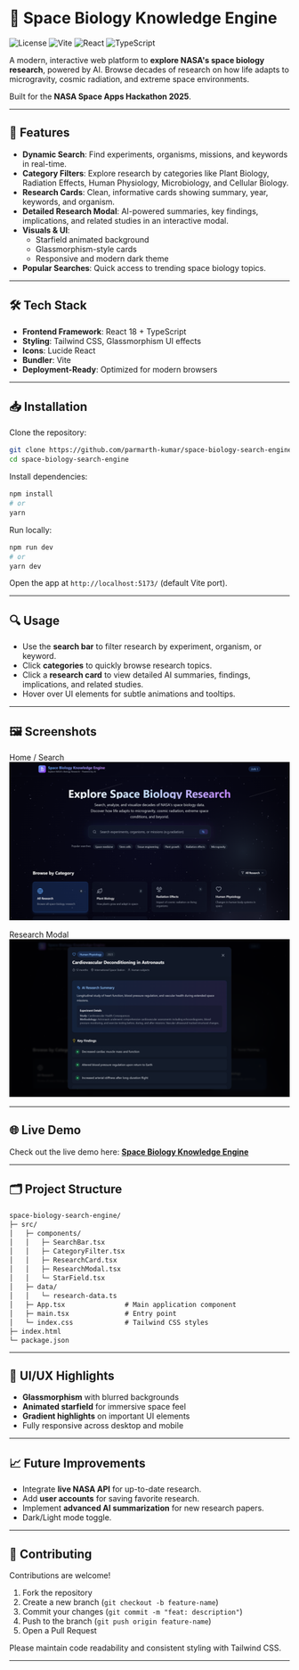 # 🚀 Space Biology Knowledge Engine

![License](https://img.shields.io/badge/license-MIT-blue)
![Vite](https://img.shields.io/badge/bundler-Vite-brightgreen)
![React](https://img.shields.io/badge/framework-React-blue)
![TypeScript](https://img.shields.io/badge/language-TypeScript-blueviolet)

A modern, interactive web platform to **explore NASA's space biology research**, powered by AI. Browse decades of research on how life adapts to microgravity, cosmic radiation, and extreme space environments.  

Built for the **NASA Space Apps Hackathon 2025**.

---

## 🌌 Features

- **Dynamic Search**: Find experiments, organisms, missions, and keywords in real-time.
- **Category Filters**: Explore research by categories like Plant Biology, Radiation Effects, Human Physiology, Microbiology, and Cellular Biology.
- **Research Cards**: Clean, informative cards showing summary, year, keywords, and organism.
- **Detailed Research Modal**: AI-powered summaries, key findings, implications, and related studies in an interactive modal.
- **Visuals & UI**:
  - Starfield animated background
  - Glassmorphism-style cards
  - Responsive and modern dark theme
- **Popular Searches**: Quick access to trending space biology topics.

---

## 🛠 Tech Stack

- **Frontend Framework**: React 18 + TypeScript  
- **Styling**: Tailwind CSS, Glassmorphism UI effects  
- **Icons**: Lucide React  
- **Bundler**: Vite  
- **Deployment-Ready**: Optimized for modern browsers  

---

## 📥 Installation

Clone the repository:

```bash
git clone https://github.com/parmarth-kumar/space-biology-search-engine.git
cd space-biology-search-engine
````

Install dependencies:

```bash
npm install
# or
yarn
```

Run locally:

```bash
npm run dev
# or
yarn dev
```

Open the app at `http://localhost:5173/` (default Vite port).

---

## 🔍 Usage

* Use the **search bar** to filter research by experiment, organism, or keyword.
* Click **categories** to quickly browse research topics.
* Click a **research card** to view detailed AI summaries, findings, implications, and related studies.
* Hover over UI elements for subtle animations and tooltips.

---

## 🖼 Screenshots

Home / Search
![Home](screenshots/Home.png)

Research Modal
![Modal](screenshots/Modal.png)

---

## 🌐 Live Demo

Check out the live demo here: **[Space Biology Knowledge Engine](https://space-biology-search-engine.vercel.app/)**

---

## 🗂 Project Structure

```
space-biology-search-engine/
├─ src/
│   ├─ components/
│   │   ├─ SearchBar.tsx
│   │   ├─ CategoryFilter.tsx
│   │   ├─ ResearchCard.tsx
│   │   ├─ ResearchModal.tsx
│   │   └─ StarField.tsx
│   ├─ data/
│   │   └─ research-data.ts
│   ├─ App.tsx               # Main application component
│   ├─ main.tsx              # Entry point
│   └─ index.css             # Tailwind CSS styles
├─ index.html
└─ package.json

```

---

## 🎨 UI/UX Highlights

* **Glassmorphism** with blurred backgrounds
* **Animated starfield** for immersive space feel
* **Gradient highlights** on important UI elements
* Fully responsive across desktop and mobile

---

## 📈 Future Improvements

* Integrate **live NASA API** for up-to-date research.
* Add **user accounts** for saving favorite research.
* Implement **advanced AI summarization** for new research papers.
* Dark/Light mode toggle.

---

## 🤝 Contributing

Contributions are welcome!

1. Fork the repository
2. Create a new branch (`git checkout -b feature-name`)
3. Commit your changes (`git commit -m "feat: description"`)
4. Push to the branch (`git push origin feature-name`)
5. Open a Pull Request

Please maintain code readability and consistent styling with Tailwind CSS.

---
